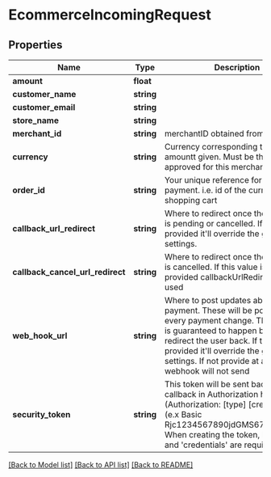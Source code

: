 # EcommerceIncomingRequest

## Properties
Name | Type | Description | Notes
------------ | ------------- | ------------- | -------------
**amount** | **float** |  | [optional] 
**customer_name** | **string** |  | [optional] 
**customer_email** | **string** |  | [optional] 
**store_name** | **string** |  | [optional] 
**merchant_id** | **string** | merchantID obtained from Relaypay | [optional] 
**currency** | **string** | Currency corresponding to the amountt given. Must be the currency approved for this merchant. | [optional] 
**order_id** | **string** | Your unique reference for this payment. i.e. id of the current shopping cart | [optional] 
**callback_url_redirect** | **string** | Where to redirect once the payment is pending or cancelled. If this value is provided it&#x27;ll override the general settings. | 
**callback_cancel_url_redirect** | **string** | Where to redirect once the payment is cancelled. If this value is not provided callbackUrlRedirect will be used | [optional] 
**web_hook_url** | **string** | Where to post updates about a payment. These will be posted with every payment change. This callback is guaranteed to happen before we redirect the user back. If this value is provided it&#x27;ll override the general settings. If not provide at all - webhook will not send | [optional] 
**security_token** | **string** | This token will be sent back with the callback in Authorization header. (Authorization:  [type] [credentials]  (e.x Basic Rjc1234567890jdGMS67890U78...)) When creating the token, both &#x27;type&#x27; and &#x27;credentials&#x27; are required. | [optional] 

[[Back to Model list]](../../README.md#documentation-for-models) [[Back to API list]](../../README.md#documentation-for-api-endpoints) [[Back to README]](../../README.md)


